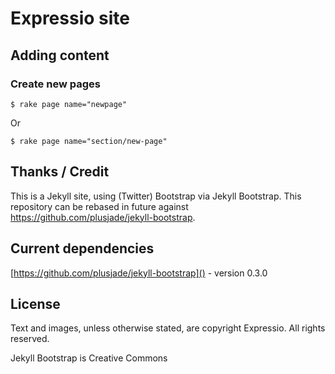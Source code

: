 # Expressio site

## Adding content

### Create new pages

	$ rake page name="newpage"

Or
	
	$ rake page name="section/new-page"

## Thanks / Credit

This is a Jekyll site, using (Twitter) Bootstrap via Jekyll Bootstrap. This repository can be rebased in future against https://github.com/plusjade/jekyll-bootstrap.

## Current dependencies

[https://github.com/plusjade/jekyll-bootstrap]() - version 0.3.0

## License

Text and images, unless otherwise stated, are copyright Expressio. All rights reserved.

Jekyll Bootstrap is Creative Commons
